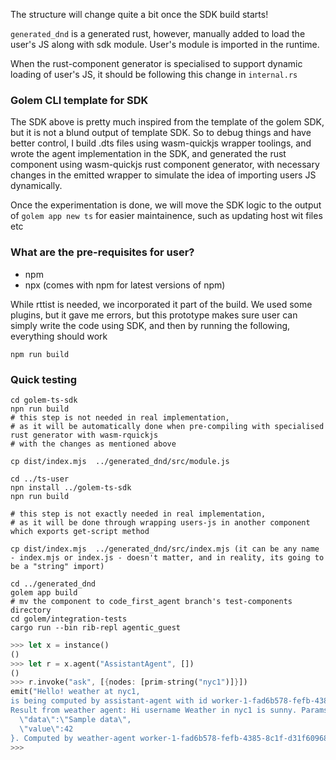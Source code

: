 The structure will change quite a bit once the SDK build starts!

`generated_dnd` is a generated rust, however, manually added to load the user's JS along with sdk module. User's module is imported 
in the runtime. 

When the rust-component generator is specialised to support dynamic loading of user's JS, it should be following this change
in `internal.rs`

### Golem CLI template for SDK

The SDK above is pretty much inspired from the template of the golem SDK, but it is not a blund output of template SDK.
So to debug things and have better control, I build .dts files using wasm-quickjs wrapper toolings, and wrote the agent implementation in the SDK,
and generated the rust component using wasm-quickjs rust component generator, with necessary changes in the emitted wrapper
to simulate the idea of importing users JS dynamically.

Once the experimentation is done, we will move the SDK logic to the output of `golem app new ts` 
for easier maintainence, such as updating host wit files etc  

### What are the pre-requisites for user?

* npm
* npx (comes with npm for latest versions of npm)

 
While rttist is needed, we incorporated it part of the build. We used some plugins, but it gave me errors, but this prototype makes sure
user can simply write the code using SDK, and then by running the following, everything should work

```
npm run build
```

### Quick testing

```shell
cd golem-ts-sdk
npn run build
# this step is not needed in real implementation, 
# as it will be automatically done when pre-compiling with specialised rust generator with wasm-rquickjs
# with the changes as mentioned above

cp dist/index.mjs  ../generated_dnd/src/module.js
```

```shell
cd ../ts-user
npn install ../golem-ts-sdk
npn run build

# this step is not exactly needed in real implementation, 
# as it will be done through wrapping users-js in another component which exports get-script method

cp dist/index.mjs  ../generated_dnd/src/index.mjs (it can be any name - index.mjs or index.js - doesn't matter, and in reality, its going to be a "string" import)

```

```shell
cd ../generated_dnd
golem app build
# mv the component to code_first_agent branch's test-components directory
cd golem/integration-tests
cargo run --bin rib-repl agentic_guest
```

```rust
>>> let x = instance()
()
>>> let r = x.agent("AssistantAgent", [])
()
>>> r.invoke("ask", [{nodes: [prim-string("nyc1")]}])
emit("Hello! weather at nyc1,
is being computed by assistant-agent with id worker-1-fad6b578-fefb-4385-8c1f-d31f6096815d--AssistantAgent--2.,
Result from weather agent: Hi username Weather in nyc1 is sunny. Params passed: nyc1 {
  \"data\":\"Sample data\",
  \"value\":42
}. Computed by weather-agent worker-1-fad6b578-fefb-4385-8c1f-d31f6096815d--WeatherAgent--2. The query was done by assistant-agent worker-1-fad6b578-fefb-4385-8c1f-d31f6096815d--AssistantAgent--2 weather agent used worker-1-fad6b578-fefb-4385-8c1f-d31f6096815d--WeatherAgent--2")
>>>
```
